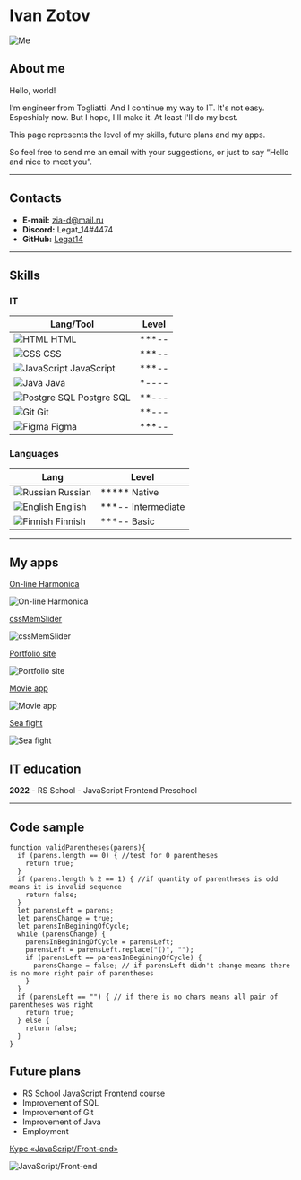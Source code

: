 # Ivan Zotov

![Me](./img/me_round.png)

## About me

Hello, world!

I’m engineer from Togliatti. And I continue my way to IT. It's not easy. Espeshialy now. But I hope, I'll make it. At least I'll do my best.

This page represents the level of my skills, future plans and my apps.

So feel free to send me an email with your suggestions, or just to say “Hello and nice to meet you”.

*****

## Contacts

* **E-mail:** zia-d@mail.ru
* **Discord:** Legat_14#4474
* **GitHub:** [Legat14](https://github.com/Legat14)

*****

## Skills

### IT

Lang/Tool       | Level
-----------|-----------
![HTML](./img/html.png) HTML | ***--
![CSS](./img/css.png) CSS | ***--
![JavaScript](./img/javascript.png) JavaScript | ***--
![Java](./img/java.png) Java | *----
![Postgre SQL](./img/postgresql.png) Postgre SQL | **---
![Git](./img/git.png) Git | **---
![Figma](./img/figma.png) Figma | ***--

### Languages

Lang       | Level
-----------|-----------
![Russian](./img/flag_ru.png) Russian | ***** Native
![English](./img/flag_en.png) English | ***-- Intermediate
![Finnish](./img/flag_fi.png) Finnish | ***-- Basic

*****

## My apps

[On-line Harmonica](https://legat14.github.io/JS_30_Harp/)

![On-line Harmonica](./img/on-line_harmonica.jpg)

[cssMemSlider](https://legat14.github.io/cssMemSlider/index.html)

![cssMemSlider](./img/cssMemSlider.jpg)

[Portfolio site](https://legat14.github.io/portfolio/)

![Portfolio site](./img/portfolio.jpg)

[Movie app](https://legat14.github.io/movie_app/)

![Movie app](./img/movie_app.jpg)

[Sea fight](https://legat14.github.io/sea_fight/)

![Sea fight](./img/sea_fight.jpg)

## IT education

**2022** - RS School - JavaScript Frontend Preschool

*****

## Code sample

```
function validParentheses(parens){
  if (parens.length == 0) { //test for 0 parentheses
    return true;
  }
  if (parens.length % 2 == 1) { //if quantity of parentheses is odd means it is invalid sequence
    return false;
  }
  let parensLeft = parens;
  let parensChange = true;
  let parensInBeginingOfCycle;
  while (parensChange) {
    parensInBeginingOfCycle = parensLeft;
    parensLeft = parensLeft.replace("()", "");
    if (parensLeft == parensInBeginingOfCycle) {
      parensChange = false; // if parensLeft didn't change means there is no more right pair of parentheses
    }
  }
  if (parensLeft == "") { // if there is no chars means all pair of parentheses was right
    return true;
  } else {
    return false;
  }
}
```

## Future plans

* RS School JavaScript Frontend course
* Improvement of SQL
* Improvement of Git
* Improvement of Java
* Employment

[Курс «JavaScript/Front-end»](https://rs.school/js/)

![JavaScript/Front-end](./img/rs_school_js.png)